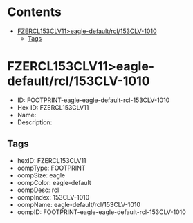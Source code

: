 



Contents
========

* [FZERCL153CLV11>eagle-default/rcl/153CLV-1010](#fzercl153clv11eagle-defaultrcl153clv-1010)
	* [Tags](#tags)

# FZERCL153CLV11>eagle-default/rcl/153CLV-1010

- ID: FOOTPRINT-eagle-eagle-default-rcl-153CLV-1010
- Hex ID: FZERCL153CLV11
- Name: 
- Description: 

## Tags

- hexID: FZERCL153CLV11
- oompType: FOOTPRINT
- oompSize: eagle
- oompColor: eagle-default
- oompDesc: rcl
- oompIndex: 153CLV-1010
- oompName: eagle-default/rcl/153CLV-1010
- oompID: FOOTPRINT-eagle-eagle-default-rcl-153CLV-1010
